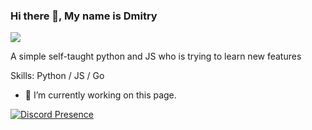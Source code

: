### Hi there 👋, My name is Dmitry
![](https://cdn.discordapp.com/attachments/1030938697232826381/1068612342897725510/7d9f5a3c3cb1ed9ce721916458d4161d.jpg)

A simple self-taught python and JS who is trying to learn new features

Skills: Python / JS / Go 

- 🔭 I’m currently working on this page. 


[![Discord Presence](https://lanyard.cnrad.dev/api/364437278728388611)](https://discord.com/users/364437278728388611)
